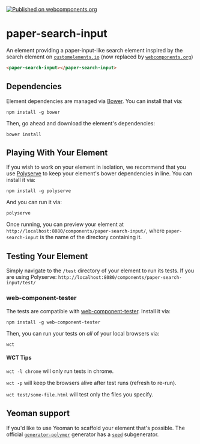 [![Published on webcomponents.org](https://img.shields.io/badge/webcomponents.org-published-blue.svg?style=flat-square)](https://www.webcomponents.org/element/vic10us/paper-search-input)

# paper-search-input

An element providing a paper-input-like search element inspired by the search element on  [`customelements.io`](https://customelements.io) (now replaced by [`webcomponents.org`](https://www.webcomponents.org))


<!--
```
<custom-element-demo>
  <template>
    <link rel="import" href="paper-search-input.html">
    <paper-search-input></paper-search-input>
  </template>
</custom-element-demo>
```
-->
```html
<paper-search-input></paper-search-input>
```

## Dependencies

Element dependencies are managed via [Bower](http://bower.io/). You can
install that via:

    npm install -g bower

Then, go ahead and download the element's dependencies:

    bower install


## Playing With Your Element

If you wish to work on your element in isolation, we recommend that you use
[Polyserve](https://github.com/PolymerLabs/polyserve) to keep your element's
bower dependencies in line. You can install it via:

    npm install -g polyserve

And you can run it via:

    polyserve

Once running, you can preview your element at
`http://localhost:8080/components/paper-search-input/`, where `paper-search-input` is the name of the directory containing it.


## Testing Your Element

Simply navigate to the `/test` directory of your element to run its tests. If
you are using Polyserve: `http://localhost:8080/components/paper-search-input/test/`

### web-component-tester

The tests are compatible with [web-component-tester](https://github.com/Polymer/web-component-tester).
Install it via:

    npm install -g web-component-tester

Then, you can run your tests on _all_ of your local browsers via:

    wct

#### WCT Tips

`wct -l chrome` will only run tests in chrome.

`wct -p` will keep the browsers alive after test runs (refresh to re-run).

`wct test/some-file.html` will test only the files you specify.


## Yeoman support

If you'd like to use Yeoman to scaffold your element that's possible. The official [`generator-polymer`](https://github.com/yeoman/generator-polymer) generator has a [`seed`](https://github.com/yeoman/generator-polymer#seed) subgenerator.
